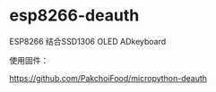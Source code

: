 # esp8266-deauth

ESP8266 结合SSD1306 OLED
ADkeyboard

使用固件：

https://github.com/PakchoiFood/micropython-deauth
